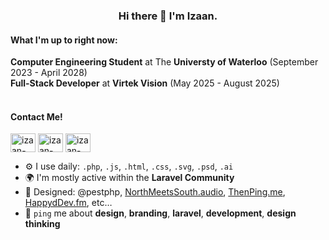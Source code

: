 <div align="center">
  <h3>Hi there 👋 I'm Izaan.</h3>
</div>


#### What I'm up to right now:<br>
**Computer Engineering Student** at The **Universty of Waterloo** (September 2023 - April 2028)<br>
**Full-Stack Developer** at **Virtek Vision** (May 2025 - August 2025)<br>
<br>

#### Contact Me!<br>
<p align="left">
<a href="https://www.linkedin.com/in/izaanq/" target="blank"><img align="center" src="https://raw.githubusercontent.com/rahuldkjain/github-profile-readme-generator/master/src/images/icons/Social/linked-in-alt.svg" alt="izaan-qaiser-linkedin" height="30" width="40" /></a>
<a href="mailto:i2qaiser@uwaterloo.ca" target="blank"><img align="center" src="https://raw.githubusercontent.com/maurodesouza/profile-readme-generator/master/src/assets/icons/social/microsoft-outlook/default.svg" alt="izaan-qaiser-email" height="30" width="40" /></a>
<a href="https://www.instagram.com/izaan.qaiser/" target="blank"><img align="center" src="https://raw.githubusercontent.com/rahuldkjain/github-profile-readme-generator/master/src/images/icons/Social/instagram.svg" alt="izaan-qaiser-instagram" height="30" width="40" /></a>

- ⚙️ I use daily: `.php`, `.js`, `.html`, `.css`, `.svg`, `.psd`, `.ai`
- 🌍 I'm mostly active within the **Laravel Community**
- 💅 Designed: @pestphp, [NorthMeetsSouth.audio](https://www.northmeetssouth.audio), [ThenPing.me](https://thenping.me), [HappydDev.fm](https://www.happydev.fm), etc…
- 💬 `ping` me about **design**, **branding**, **laravel**, **development**, **design thinking**
